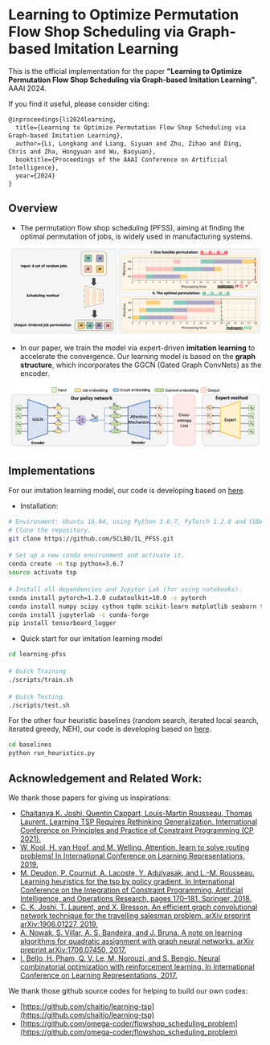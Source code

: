 # Learning to Optimize Permutation Flow Shop Scheduling via Graph-based Imitation Learning

This is the official implementation for the paper **"Learning to Optimize Permutation Flow Shop Scheduling via Graph-based Imitation Learning"**, AAAI 2024.


If you find it useful, please consider citing:
```
@inproceedings{li2024learning,
  title={Learning to Optimize Permutation Flow Shop Scheduling via Graph-based Imitation Learning},
  author={Li, Longkang and Liang, Siyuan and Zhu, Zihao and Ding, Chris and Zha, Hongyuan and Wu, Baoyuan},
  booktitle={Proceedings of the AAAI Conference on Artificial Intelligence},
  year={2024}
}
```


## Overview

- The permutation flow shop scheduling (PFSS), aiming at finding the optimal permutation of jobs, is widely used in manufacturing systems. 

![End-to-end neural combinatorial optimization pipeline](img/pfss.jpg)
- In our paper, we train the model via expert-driven **imitation learning** to accelerate the convergence. Our learning model is based on the **graph structure**, which incorporates the GGCN (Gated Graph ConvNets) as the encoder.

![End-to-end neural combinatorial optimization pipeline](img/network.jpg)


## Implementations

For our imitation learning model, our code is developing based on [here](https://github.com/chaitjo/learning-tsp).  

- Installation:

```sh
# Environment: Ubuntu 16.04, using Python 3.6.7, PyTorch 1.2.0 and CUDA 10.0. Anaconda
# Clone the repository. 
git clone https://github.com/SCLBD/IL_PFSS.git 

# Set up a new conda environment and activate it.
conda create -n tsp python=3.6.7
source activate tsp

# Install all dependencies and Jupyter Lab (for using notebooks).
conda install pytorch=1.2.0 cudatoolkit=10.0 -c pytorch  
conda install numpy scipy cython tqdm scikit-learn matplotlib seaborn tensorboard pandas
conda install jupyterlab -c conda-forge
pip install tensorboard_logger
```



- Quick start for our imitation learning model 
```sh
cd learning-pfss

# Quick Training
./scripts/train.sh 
    
# Quick Testing.   
./scripts/test.sh
```

For the other four heuristic baselines (random search, iterated local search, iterated greedy, NEH), our code is developing based on [here](https://github.com/omega-coder/flowshop_scheduling_problem).

```sh
cd baselines
python run_heuristics.py 
```


## Acknowledgement and Related Work:

We thank those papers for giving us inspirations:

- [Chaitanya K. Joshi, Quentin Cappart, Louis-Martin Rousseau, Thomas Laurent. Learning TSP Requires Rethinking Generalization. International Conference on Principles and Practice of Constraint Programming (CP 2021).](https://arxiv.org/abs/2006.07054)
- [W. Kool, H. van Hoof, and M. Welling. Attention, learn to solve routing problems! In International Conference on Learning Representations, 2019.](https://openreview.net/forum?id=ByxBFsRqYm)
- [M. Deudon, P. Cournut, A. Lacoste, Y. Adulyasak, and L.-M. Rousseau. Learning heuristics for the tsp by policy gradient. In International Conference on the Integration of Constraint Programming, Artificial Intelligence, and Operations Research, pages 170–181. Springer, 2018.](https://link.springer.com/chapter/10.1007/978-3-319-93031-2_12)
- [C. K. Joshi, T. Laurent, and X. Bresson. An efficient graph convolutional network technique for the travelling salesman problem. arXiv preprint arXiv:1906.01227, 2019.](https://arxiv.org/abs/1906.01227)
- [A. Nowak, S. Villar, A. S. Bandeira, and J. Bruna. A note on learning algorithms for quadratic assignment with graph neural networks. arXiv preprint arXiv:1706.07450, 2017.](https://arxiv.org/abs/1706.07450v1)
- [I. Bello, H. Pham, Q. V. Le, M. Norouzi, and S. Bengio. Neural combinatorial optimization with reinforcement learning. In International Conference on Learning Representations, 2017.](https://arxiv.org/abs/1611.09940)


We thank those github source codes for helping to build our own codes:

- [https://github.com/chaitjo/learning-tsp](https://github.com/chaitjo/learning-tsp)
- [https://github.com/omega-coder/flowshop_scheduling_problem](https://github.com/omega-coder/flowshop_scheduling_problem)


